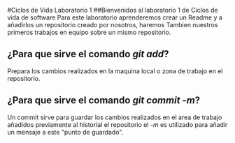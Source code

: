 #Ciclos de Vida Laboratorio 1
##Bienvenidos al laboratorio 1 de Ciclos de vida de software
Para este laboratorio aprenderemos crear un Readme y a añadirlos  un repositorio creado por nosotros, haremos Tambien nuestros primeros trabajos en equipo sobre un mismo repositorio.
 

## ¿Para que sirve el comando *git add*?
Prepara los cambios realizados en la maquina local o zona de trabajo en el repositorio.

## ¿Para que sirve el comando *git commit -m*?
Un commit sirve para guardar los cambios realizados en el area de trabajo añadidos previamente al historial el repositorio
el *-m* es utilizado para añadir un mensaje a este "punto de guardado".
